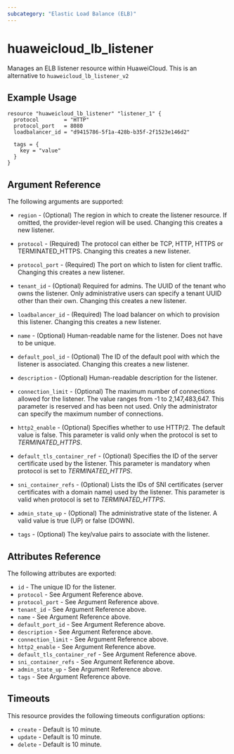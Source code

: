 ```yaml
---
subcategory: "Elastic Load Balance (ELB)"
---
```


# huaweicloud\_lb\_listener

Manages an ELB listener resource within HuaweiCloud.
This is an alternative to `huaweicloud_lb_listener_v2`

## Example Usage

```hcl
resource "huaweicloud_lb_listener" "listener_1" {
  protocol        = "HTTP"
  protocol_port   = 8080
  loadbalancer_id = "d9415786-5f1a-428b-b35f-2f1523e146d2"

  tags = {
    key = "value"
  }
}
```

## Argument Reference

The following arguments are supported:

* `region` - (Optional) The region in which to create the listener resource.
    If omitted, the provider-level region will be used.
    Changing this creates a new listener.

* `protocol` - (Required) The protocol can either be TCP, HTTP, HTTPS or TERMINATED_HTTPS.
    Changing this creates a new listener.

* `protocol_port` - (Required) The port on which to listen for client traffic.
    Changing this creates a new listener.

* `tenant_id` - (Optional) Required for admins. The UUID of the tenant who owns
    the listener.  Only administrative users can specify a tenant UUID
    other than their own. Changing this creates a new listener.

* `loadbalancer_id` - (Required) The load balancer on which to provision this
    listener. Changing this creates a new listener.

* `name` - (Optional) Human-readable name for the listener. Does not have
    to be unique.

* `default_pool_id` - (Optional) The ID of the default pool with which the
    listener is associated. Changing this creates a new listener.

* `description` - (Optional) Human-readable description for the listener.

* `connection_limit` - (Optional) The maximum number of connections allowed
    for the listener. The value ranges from -1 to 2,147,483,647.
    This parameter is reserved and has been not used.
    Only the administrator can specify the maximum number of connections.

* `http2_enable` - (Optional) Specifies whether to use HTTP/2. The default value is false.
    This parameter is valid only when the protocol is set to *TERMINATED_HTTPS*.

* `default_tls_container_ref` - (Optional) Specifies the ID of the server certificate
    used by the listener. This parameter is mandatory when protocol is set to *TERMINATED_HTTPS*.

* `sni_container_refs` - (Optional) Lists the IDs of SNI certificates (server certificates
    with a domain name) used by the listener. This parameter is valid when protocol is set to *TERMINATED_HTTPS*.

* `admin_state_up` - (Optional) The administrative state of the listener.
    A valid value is true (UP) or false (DOWN).

* `tags` - (Optional) The key/value pairs to associate with the listener.

## Attributes Reference

The following attributes are exported:

* `id` - The unique ID for the listener.
* `protocol` - See Argument Reference above.
* `protocol_port` - See Argument Reference above.
* `tenant_id` - See Argument Reference above.
* `name` - See Argument Reference above.
* `default_port_id` - See Argument Reference above.
* `description` - See Argument Reference above.
* `connection_limit` - See Argument Reference above.
* `http2_enable` - See Argument Reference above.
* `default_tls_container_ref` - See Argument Reference above.
* `sni_container_refs` - See Argument Reference above.
* `admin_state_up` - See Argument Reference above.
* `tags` - See Argument Reference above.

## Timeouts
This resource provides the following timeouts configuration options:
- `create` - Default is 10 minute.
- `update` - Default is 10 minute.
- `delete` - Default is 10 minute.
